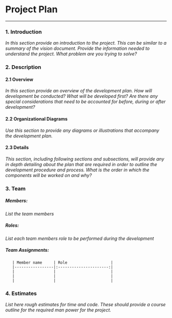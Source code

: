 # Project Plan
---

### 1. Introduction 
*In this section provide an introduction to the project. This can be similar to a summary of the vision document. Provide the information needed to understand the project. What problem are you trying to solve?*

### 2. Description


#### 2.1 Overview
*In this section provide an overview of the development plan. How will development be conducted? What will be developed first? Are there any special considerations that need to be accounted for before, during or after development?*

#### 2.2 Organizational Diagrams
*Use this section to provide any diagrams or illustrations that accompany the development plan.*

#### 2.3 Details
*This section, including following sections and subsections, will provide any in depth detailing about the plan that are required in order to outline the development procedure and process. What is the order in which the components will be worked on and why?*


### 3. Team


##### Members: 
*List the team members*


##### Roles:
*List each team members role to be performed during the development*

        
##### Team Assignments:

       | Member name     | Role                   |
       |-----------------|:----------------------:|
       |                 |                        |
       |                 |                        |
       |             	 |                        |


### 4. Estimates
*List here rough estimates for time and code. These should provide a course outline for the required man power for the project.*